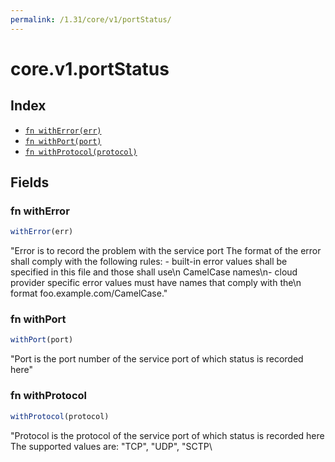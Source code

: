 ```yaml
---
permalink: /1.31/core/v1/portStatus/
---
```


# core.v1.portStatus



## Index

* [`fn withError(err)`](#fn-witherror)
* [`fn withPort(port)`](#fn-withport)
* [`fn withProtocol(protocol)`](#fn-withprotocol)

## Fields

### fn withError

```ts
withError(err)
```

"Error is to record the problem with the service port The format of the error shall comply with the following rules: - built-in error values shall be specified in this file and those shall use\n  CamelCase names\n- cloud provider specific error values must have names that comply with the\n  format foo.example.com/CamelCase."

### fn withPort

```ts
withPort(port)
```

"Port is the port number of the service port of which status is recorded here"

### fn withProtocol

```ts
withProtocol(protocol)
```

"Protocol is the protocol of the service port of which status is recorded here The supported values are: \"TCP\", \"UDP\", \"SCTP\